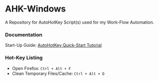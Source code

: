 # AHK-Windows
A Repository for AutoHotKey Script(s) used for my Work-Flow Automation.

### Documentation

Start-Up Guide: [AutoHotKey Quick-Start Tutorial](https://www.autohotkey.com/docs/AutoHotkey.htm)

### Hot-Key Listing

* Open Firefox: `Ctrl + Alt + F`
* Clean Temporary Files/Cache: `Ctrl + Alt + D`